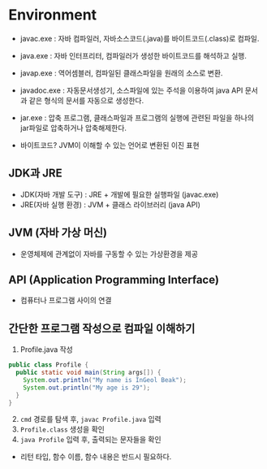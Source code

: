 # Environment
  - javac.exe : 자바 컴파일러, 자바소스코드(.java)를 바이트코드(.class)로 컴파일.
  - java.exe : 자바 인터프리터, 컴파일러가 생성한 바이트코드를 해석하고 실행.
  - javap.exe : 역어셈블러, 컴파일된 클래스파일을 원래의 소스로 변환.

  - javadoc.exe : 자동문서생성기, 소스파일에 있는 주석을 이용하여 java API 문서과 같은 형식의 문서를 자동으로 생성한다.
  - jar.exe : 압축 프로그램, 클래스파일과 프로그램의 실행에 관련된 파일을 하나의 jar파일로 압축하거나 압축해제한다.

  - 바이트코드? JVM이 이해할 수 있는 언어로 변환된 이진 표현

## JDK과 JRE
  - JDK(자바 개발 도구) : JRE + 개발에 필요한 실행파일 (javac.exe)
  - JRE(자바 실행 환경) : JVM + 클래스 라이브러리 (java API)

## JVM (자바 가상 머신)
  - 운영체제에 관계없이 자바를 구동할 수 있는 가상환경을 제공



## API (Application Programming Interface)
  - 컴퓨터나 프로그램 사이의 연결

## 간단한 프로그램 작성으로 컴파일 이해하기
  1. Profile.java 작성

  ```java
  public class Profile {
    public static void main(String args[]) {
      System.out.println("My name is InGeol Beak");
      System.out.println("My age is 29");
    }
  }
  ```

  2. `cmd` 경로를 탐색 후, `javac Profile.java` 입력
  3. `Profile.class` 생성을 확인
  4. `java Profile` 입력 후, 출력되는 문자들을 확인

  - 리턴 타입, 함수 이름, 함수 내용은 반드시 필요하다.
